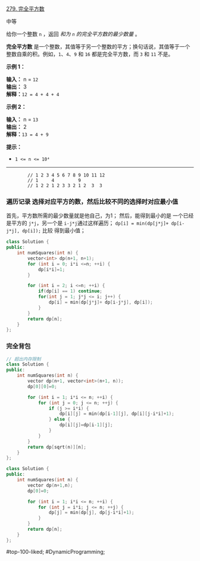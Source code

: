 [279. 完全平方数](https://leetcode.cn/problems/perfect-squares/)

中等

给你一个整数 `n` ，返回 _和为 `n` 的完全平方数的最少数量_ 。

**完全平方数** 是一个整数，其值等于另一个整数的平方；换句话说，其值等于一个整数自乘的积。例如，`1`、`4`、`9` 和 `16` 都是完全平方数，而 `3` 和 `11` 不是。

**示例 1：**

**输入：** n = `12`  
**输出：** 3   
**解释：**`12 = 4 + 4 + 4`

**示例 2：**

**输入：** n = `13`  
**输出：** 2  
**解释：**`13 = 4 + 9`

**提示：**

- `1 <= n <= 10⁴`
---- ----

```
        // 1 2 3 4 5 6 7 8 9 10 11 12
        // 1     4         9 
        // 1 2 2 1 2 3 3 2 1 2  3  3
```
### 遍历记录 选择对应平方的数，然后比较不同的选择时对应最小值
首先，平方数所需的最少数量就是他自己，为1；
然后，能得到最小的是 一个已经是平方的 `j*j`，另一个是 `i-j*j`通过这样遍历；
`dp[i] = min(dp[j*j]+ dp[i-j*j], dp[i]);`
比较 得到最小值；
```cpp
class Solution {
public:
    int numSquares(int n) {
        vector<int> dp(n+1, n+1);
        for (int i = 0; i*i <=n; ++i) {
            dp[i*i]=1;
        }

        for (int i = 2; i <=n; ++i) {
            if(dp[i] == 1) continue;
            for(int j = 1; j*j <= i; j++) {
                dp[i] = min(dp[j*j]+ dp[i-j*j], dp[i]);
            }
        }        
        return dp[n];
    }
};
```

### 完全背包

```cpp
// 超出内存限制
class Solution {
public:
    int numSquares(int n) {
        vector dp(n+1, vector<int>(n+1, n));
        dp[0][0]=0;

        for (int i = 1; i*i <= n; ++i) {
            for (int j = 0; j <= n; ++j) {
                if (j >= i*i) {
                    dp[i][j] = min(dp[i-1][j], dp[i][j-i*i]+1);
                } else {
                    dp[i][j]=dp[i-1][j];
                }
            }
        }
        return dp[sqrt(n)][n];
    }
};
```

```cpp
class Solution {
public:
    int numSquares(int n) {
        vector dp(n+1,n);
        dp[0]=0;

        for (int i = 1; i*i <= n; ++i) {
            for (int j = i*i; j <= n; ++j) {
                dp[j] = min(dp[j], dp[j-i*i]+1);
            }
        }
        return dp[n];
    }
};
```
#top-100-liked; #DynamicProgramming;  